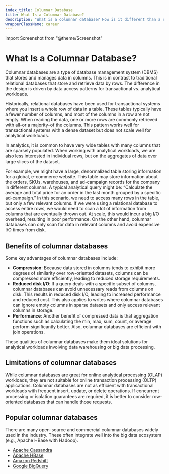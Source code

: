 ```yaml
---
index_title: Columnar Database
title: What Is a Columnar Database?
description: "What is a columnar database? How is it different than a relational database? Read our glossary and deepen your technical knowledge."
wrapperClassName: career
---
```


import Screenshot from "@theme/Screenshot"

# What Is a Columnar Database?

Columnar databases are a type of database management system (DBMS) that stores
and manages data in columns. This is in contrast to traditional relational
databases that store and retrieve data by rows. The difference in the design is
driven by data access patterns for transactional vs. analytical workloads.

Historically, relational databases have been used for transactional systems
where you insert a whole row of data in a table. These tables typically have a
fewer number of columns, and most of the columns in a row are not empty. When
reading the data, one or more rows are commonly retrieved with all–or a
majority–of the columns. This pattern works well for transactional systems with
a dense dataset but does not scale well for analytical workloads.

In analytics, it is common to have very wide tables with many columns that are
sparsely populated. When working with analytical workloads, we are also less
interested in individual rows, but on the aggregates of data over large slices
of the dataset.

<Screenshot
  alt="A diagram comparing the storage model of a row-oriented database and a column-oriented database"
  height={342}
  src="/img/glossary/columnar-database/columnar-database.webp"
  width={770}
  title="The difference between a row-oriented database and a column-oriented database"
/>

For example, we might have a large, denormalized table storing information for a
global, e-commerce website. This table may store information about the orders,
SKUs, warehouses, and ad-campaign records for the company in different columns.
A typical analytical query might be: “Calculate the average and total price for
an order in the last month grouped by a specific ad-campaign.” In this scenario,
we need to access many rows in the table, but only a few relevant columns. If we
were using a relational database to access entire rows, we would need to scan a
lot of information from columns that are eventually thrown out. At scale, this
would incur a big I/O overhead, resulting in poor performance. On the other
hand, columnar databases can only scan for data in relevant columns and avoid
expensive I/O times from disk.

## Benefits of columnar databases

Some key advantages of columnar databases include:

- **Compression**: Because data stored in columns tends to exhibit more degrees
  of similarity over row-oriented datasets, columns can be compressed more
  efficiently, leading to reduced storage requirements.
- **Reduced disk I/O**: If a query deals with a specific subset of columns,
  columnar databases can avoid unnecessary reads from columns on disk. This
  results in reduced disk I/O, leading to increased performance and reduced
  cost. This also applies to writes where columnar databases can ignore empty
  columns in sparse datasets and only access relevant columns in storage.
- **Performance**: Another benefit of compressed data is that aggregation
  functions such as calculating the min, max, sum, count, or average perform
  significantly better. Also, columnar databases are efficient with join
  operations.

These qualities of columnar databases make them ideal solutions for analytical
workloads involving data warehousing or big data processing.

## Limitations of columnar databases

While columnar databases are great for online analytical processing (OLAP)
workloads, they are not suitable for online transaction processing (OLTP)
applications. Columnar databases are not as efficient with transactional
workloads with frequent insert, update, or delete operations. If concurrent
processing or isolation guarantees are required, it is better to consider
row-oriented databases that can handle those requests.

## Popular columnar databases

There are many open-source and commercial columnar databases widely used in the
industry. These often integrate well into the big data ecosystem (e.g., Apache
HBase with Hadoop).

- [Apache Cassandra](https://cassandra.apache.org/_/index.html)
- [Apache HBase](https://hbase.apache.org)
- [Amazon Redshift](https://aws.amazon.com/redshift/)
- [Google BigQuery](https://cloud.google.com/bigquery/)
